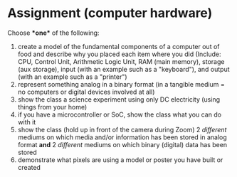 # Assignment \(computer hardware\)

Choose **\*one\*** of the following:

1. create a model of the fundamental components of a computer out of food and describe why you placed each item where you did \(Include: CPU, Control Unit, Arithmetic Logic Unit, RAM \(main memory\), storage \(aux storage\), input \(with an example such as a "keyboard"\), and output \(with an example such as a "printer"\)
2. represent something analog in a binary format \(in a tangible medium = no computers or digital devices involved at all\)
3. show the class a science experiment using only DC electricity \(using things from your home\)
4. if you have a microcontroller or SoC, show the class what you can do with it
5. show the class \(hold up in front of the camera during Zoom\) 2 _different_ mediums on which media and/or information has been stored in analog format **and** 2 _different_ mediums on which binary \(digital\) data has been stored
6. demonstrate what pixels are using a model or poster you have built or created

